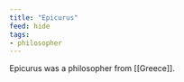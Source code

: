 ```yaml
---
title: "Epicurus"
feed: hide
tags:
- philosopher
---
```


Epicurus was a philosopher from [[Greece]]. 